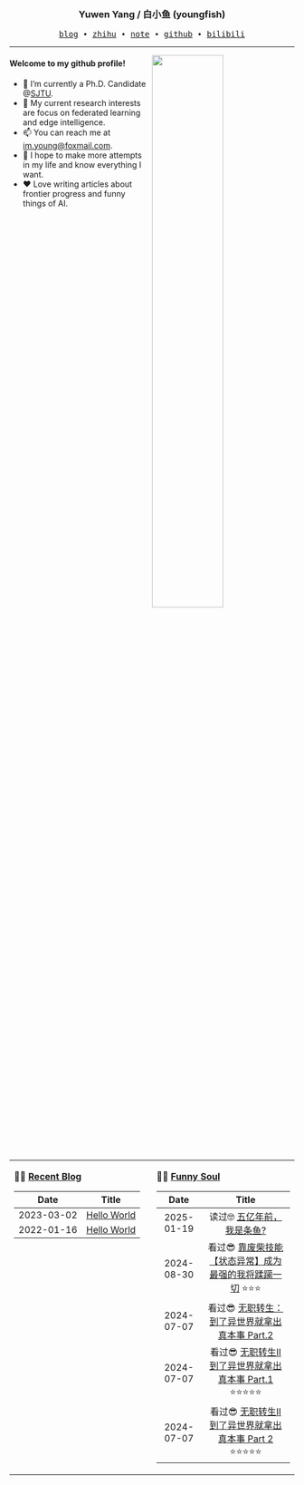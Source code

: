 <h3 align="center"> Yuwen Yang / 白小鱼 (youngfish) </h3>

<p align="center">
  <samp>
    <a href="https://youngfish42.github.io/blog">blog</a> ∙
    <a href="https://www.zhihu.com/people/youngfish42">zhihu</a> ∙
    <a href="https://youngfish42.github.io/note">note</a> ∙
    <a href="https://github.com/youngfish42">github</a> ∙ 
    <a href="https://space.bilibili.com/38135278">bilibili</a>
  </samp>
</p>



---

<img align="right" src="https://github-readme-stats-gamma-ochre.vercel.app/api?username=youngfish42&show_icons=true&hide_border=true&theme=swift" width="50%">


#### Welcome to my github profile!
<!-- languages:start -->
<!-- prettier-ignore-start -->
<!-- markdownlint-disable -->

- 🔭 I’m currently a Ph.D. Candidate @[SJTU](https://www.sjtu.edu.cn/).
- 🌱 My current research interests are focus on federated learning and edge intelligence.
- 📫 You can reach me at [im.young@foxmail.com](mailto:im.young@foxmail.com).
- 🎨 I hope to make more attempts in my life and know everything I want.
- ❤️ Love writing articles about frontier progress and funny things of AI.



<!-- markdownlint-restore -->
<!-- prettier-ignore-end -->
<!-- languages:end -->

<table width="100%" align="center" padding="0" margin="0">
<tr>
<td valign="top" width="50%">

**🤹‍♀️ <a href="https://youngfish42.github.io/blog" target="_blank">Recent Blog</a>**

<!-- START_SECTION:blog -->
| Date | Title |
| :-: | :---: |
| 2023-03-02 | <a href='https://youngfish42.github.io/blog/posts/test/' target='_blank'>Hello World</a> |
| 2022-01-16 | <a href='https://youngfish42.github.io/blog/posts/hello-world/' target='_blank'>Hello World</a> |
<!-- END_SECTION:blog -->

</td>
<td valign="top" width="50%">

**🤾‍♂️ <a href="https://www.douban.com/people/187848884/" target="_blank">Funny Soul</a>**

<!-- START_SECTION:douban -->
| Date | Title |
| :-: | :---: |
| 2025-01-19 | 读过🤓 <a href='https://book.douban.com/subject/37129513/' target='_blank'>五亿年前，我是条鱼?</a>  |
| 2024-08-30 | 看过😎 <a href='https://movie.douban.com/subject/35778548/' target='_blank'>靠废柴技能【状态异常】成为最强的我将蹂躏一切</a> ⭐⭐⭐ |
| 2024-07-07 | 看过😎 <a href='https://movie.douban.com/subject/35306636/' target='_blank'>无职转生：到了异世界就拿出真本事 Part.2</a>  |
| 2024-07-07 | 看过😎 <a href='https://movie.douban.com/subject/35460731/' target='_blank'>无职转生Ⅱ 到了异世界就拿出真本事 Part.1</a> ⭐⭐⭐⭐⭐ |
| 2024-07-07 | 看过😎 <a href='https://movie.douban.com/subject/36576576/' target='_blank'>无职转生Ⅱ 到了异世界就拿出真本事 Part 2</a> ⭐⭐⭐⭐⭐ |
<!-- END_SECTION:douban -->

</td>
</tr>


</table>
